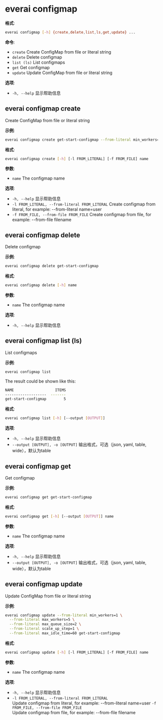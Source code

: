 # everai configmap
**格式**:  
```bash
everai configmap [-h] {create,delete,list,ls,get,update} ...
```

**命令**:  

* `create`              Create ConfigMap from file or literal string  
* `delete`              Delete configmap  
* `list (ls)`           List configmaps  
* `get`                 Get configmap  
* `update`              Update ConfigMap from file or literal string  

**选项**:  
* `-h, --help`            显示帮助信息  
 
## everai configmap create              
Create ConfigMap from file or literal string  

**示例**:  
```bash  
everai configmap create get-start-configmap --from-literal min_workers=1
```

**格式**: 
```bash 
everai configmap create [-h] [-l FROM_LITERAL] [-f FROM_FILE] name
```

**参数**:  
  * `name`                  The configmap name

**选项**:  
* `-h, --help`            显示帮助信息  
* `-l FROM_LITERAL, --from-literal FROM_LITERAL`
                        Create configmap from literal, for example: --from-literal name=user  
* `-f FROM_FILE, --from-file FROM_FILE`
                        Create configmap from file, for example: --from-file filename  

## everai configmap delete              
Delete configmap  

**示例**:  
```bash
everai configmap delete get-start-configmap
```
**格式**: 
```bash
everai configmap delete [-h] name
```

**参数**:  
  * `name`        The configmap name

**选项**:
* `-h, --help`  显示帮助信息

## everai configmap list (ls)           
List configmaps  

**示例**:  
```bash
everai configmap list
```
The result could be shown like this:  
```bash
NAME                   ITEMS
-------------------  -------
get-start-configmap        5
```

**格式**: 
```bash
everai configmap list [-h] [--output [OUTPUT]]
```
**选项**:  
* `-h, --help`            显示帮助信息  
* `--output [OUTPUT], -o [OUTPUT]`
                        输出格式，可选（json, yaml, table, wide），默认为table  

## everai configmap get                 
Get configmap  

**示例**:  
```bash  
everai configmap get get-start-configmap
```

**格式**:  
```bash
everai configmap get [-h] [--output [OUTPUT]] name  
```

**参数**:  
  * `name`                  The configmap name

**选项**:  
* `-h, --help`            显示帮助信息  
* `--output [OUTPUT], -o [OUTPUT]`
                        输出格式，可选（json, yaml, table, wide），默认为table

## everai configmap update              
Update ConfigMap from file or literal string  

**示例**:  
```bash  
everai configmap update --from-literal min_workers=1 \
  --from-literal max_workers=5 \
  --from-literal max_queue_size=2 \
  --from-literal scale_up_step=1 \
  --from-literal max_idle_time=60 get-start-configmap
```

**格式**: 
```bash
everai configmap update [-h] [-l FROM_LITERAL] [-f FROM_FILE] name
```

**参数**:  
  * `name`                  The configmap name

**选项**:  
* `-h, --help`            显示帮助信息  
* `-l FROM_LITERAL, --from-literal FROM_LITERAL`  
                        Update configmap from literal, for example: --from-literal name=user
`-f FROM_FILE, --from-file FROM_FILE`  
                        Update configmap from file, for example: --from-file filename